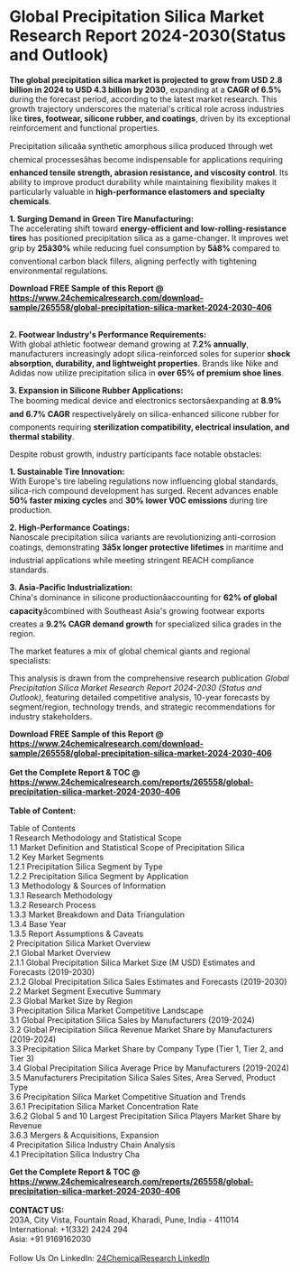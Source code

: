<h1>Global Precipitation Silica Market Research Report 2024-2030(Status and Outlook)</h1><p><strong>The global precipitation silica market is projected to grow from USD 2.8 billion in 2024 to USD 4.3 billion by 2030</strong>, expanding at a <strong>CAGR of 6.5%</strong> during the forecast period, according to the latest market research. This growth trajectory underscores the material's critical role across industries like <strong>tires, footwear, silicone rubber, and coatings</strong>, driven by its exceptional reinforcement and functional properties.</p><p>Precipitation silicaâa synthetic amorphous silica produced through wet chemical processesâhas become indispensable for applications requiring <strong>enhanced tensile strength, abrasion resistance, and viscosity control</strong>. Its ability to improve product durability while maintaining flexibility makes it particularly valuable in <strong>high-performance elastomers and specialty chemicals</strong>.</p><p><strong>1. Surging Demand in Green Tire Manufacturing:</strong><br>
The accelerating shift toward <strong>energy-efficient and low-rolling-resistance tires</strong> has positioned precipitation silica as a game-changer. It improves wet grip by <strong>25â30%</strong> while reducing fuel consumption by <strong>5â8%</strong> compared to conventional carbon black fillers, aligning perfectly with tightening environmental regulations.</p><div><b>Download FREE Sample of this Report @ 
            <a href="https://www.24chemicalresearch.com/download-sample/265558/global-precipitation-silica-market-2024-2030-406">
            https://www.24chemicalresearch.com/download-sample/265558/global-precipitation-silica-market-2024-2030-406</a></b></div><br><p><strong>2. Footwear Industry's Performance Requirements:</strong><br>
With global athletic footwear demand growing at <strong>7.2% annually</strong>, manufacturers increasingly adopt silica-reinforced soles for superior <strong>shock absorption, durability, and lightweight properties</strong>. Brands like Nike and Adidas now utilize precipitation silica in <strong>over 65% of premium shoe lines</strong>.</p><p><strong>3. Expansion in Silicone Rubber Applications:</strong><br>
The booming medical device and electronics sectorsâexpanding at <strong>8.9% and 6.7% CAGR</strong> respectivelyârely on silica-enhanced silicone rubber for components requiring <strong>sterilization compatibility, electrical insulation, and thermal stability</strong>.</p><p>Despite robust growth, industry participants face notable obstacles:</p><p><strong>1. Sustainable Tire Innovation:</strong><br>
With Europe's tire labeling regulations now influencing global standards, silica-rich compound development has surged. Recent advances enable <strong>50% faster mixing cycles</strong> and <strong>30% lower VOC emissions</strong> during tire production.</p><p><strong>2. High-Performance Coatings:</strong><br>
Nanoscale precipitation silica variants are revolutionizing anti-corrosion coatings, demonstrating <strong>3â5x longer protective lifetimes</strong> in maritime and industrial applications while meeting stringent REACH compliance standards.</p><p><strong>3. Asia-Pacific Industrialization:</strong><br>
China's dominance in silicone productionâaccounting for <strong>62% of global capacity</strong>âcombined with Southeast Asia's growing footwear exports creates a <strong>9.2% CAGR demand growth</strong> for specialized silica grades in the region.</p><p>The market features a mix of global chemical giants and regional specialists:</p><p>This analysis is drawn from the comprehensive research publication <em>Global Precipitation Silica Market Research Report 2024-2030 (Status and Outlook)</em>, featuring detailed competitive analysis, 10-year forecasts by segment/region, technology trends, and strategic recommendations for industry stakeholders.</p><div><b>Download FREE Sample of this Report @ 
            <a href="https://www.24chemicalresearch.com/download-sample/265558/global-precipitation-silica-market-2024-2030-406">
            https://www.24chemicalresearch.com/download-sample/265558/global-precipitation-silica-market-2024-2030-406</a></b></div><br><div><b>Get the Complete Report & TOC @ 
            <a href="https://www.24chemicalresearch.com/reports/265558/global-precipitation-silica-market-2024-2030-406">
            https://www.24chemicalresearch.com/reports/265558/global-precipitation-silica-market-2024-2030-406</a></b></div><br>
            <b>Table of Content:</b><p>Table of Contents<br />
1 Research Methodology and Statistical Scope<br />
1.1 Market Definition and Statistical Scope of Precipitation Silica<br />
1.2 Key Market Segments<br />
1.2.1 Precipitation Silica Segment by Type<br />
1.2.2 Precipitation Silica Segment by Application<br />
1.3 Methodology & Sources of Information<br />
1.3.1 Research Methodology<br />
1.3.2 Research Process<br />
1.3.3 Market Breakdown and Data Triangulation<br />
1.3.4 Base Year<br />
1.3.5 Report Assumptions & Caveats<br />
2 Precipitation Silica Market Overview<br />
2.1 Global Market Overview<br />
2.1.1 Global Precipitation Silica Market Size (M USD) Estimates and Forecasts (2019-2030)<br />
2.1.2 Global Precipitation Silica Sales Estimates and Forecasts (2019-2030)<br />
2.2 Market Segment Executive Summary<br />
2.3 Global Market Size by Region<br />
3 Precipitation Silica Market Competitive Landscape<br />
3.1 Global Precipitation Silica Sales by Manufacturers (2019-2024)<br />
3.2 Global Precipitation Silica Revenue Market Share by Manufacturers (2019-2024)<br />
3.3 Precipitation Silica Market Share by Company Type (Tier 1, Tier 2, and Tier 3)<br />
3.4 Global Precipitation Silica Average Price by Manufacturers (2019-2024)<br />
3.5 Manufacturers Precipitation Silica Sales Sites, Area Served, Product Type<br />
3.6 Precipitation Silica Market Competitive Situation and Trends<br />
3.6.1 Precipitation Silica Market Concentration Rate<br />
3.6.2 Global 5 and 10 Largest Precipitation Silica Players Market Share by Revenue<br />
3.6.3 Mergers & Acquisitions, Expansion<br />
4 Precipitation Silica Industry Chain Analysis<br />
4.1 Precipitation Silica Industry Cha</p><div><b>Get the Complete Report & TOC @ 
            <a href="https://www.24chemicalresearch.com/reports/265558/global-precipitation-silica-market-2024-2030-406">
            https://www.24chemicalresearch.com/reports/265558/global-precipitation-silica-market-2024-2030-406</a></b></div><br><b>CONTACT US:</b><br>
            203A, City Vista, Fountain Road, Kharadi, Pune, India - 411014<br>
            International: +1(332) 2424 294<br>
            Asia: +91 9169162030 <br><br>
            Follow Us On LinkedIn: <a href="https://www.linkedin.com/company/24chemicalresearch/">24ChemicalResearch LinkedIn</a>